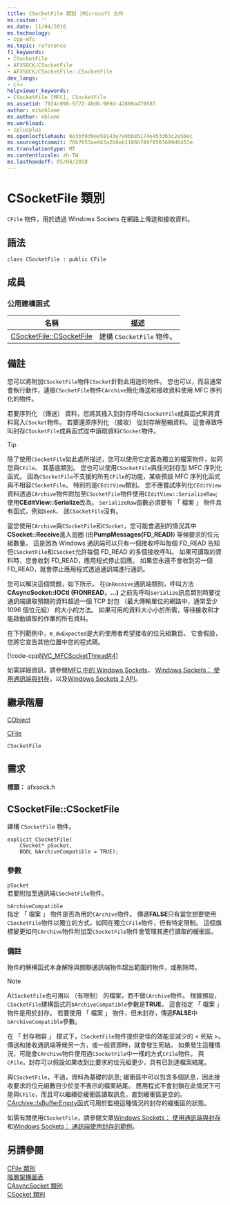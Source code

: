 ```yaml
---
title: CSocketFile 類別 |Microsoft 文件
ms.custom: ''
ms.date: 11/04/2016
ms.technology:
- cpp-mfc
ms.topic: reference
f1_keywords:
- CSocketFile
- AFXSOCK/CSocketFile
- AFXSOCK/CSocketFile::CSocketFile
dev_langs:
- C++
helpviewer_keywords:
- CSocketFile [MFC], CSocketFile
ms.assetid: 7924c098-5f72-40d6-989d-42800a47958f
author: mikeblome
ms.author: mblome
ms.workload:
- cplusplus
ms.openlocfilehash: 0e3bf8d9ee58143e7a96b85174e4533b3c2e50ec
ms.sourcegitcommit: 76b7653ae443a2b8eb1186b789f8503609d6453e
ms.translationtype: MT
ms.contentlocale: zh-TW
ms.lasthandoff: 05/04/2018
---
```

# <a name="csocketfile-class"></a>CSocketFile 類別
`CFile` 物件，用於透過 Windows Sockets 在網路上傳送和接收資料。  
  
## <a name="syntax"></a>語法  
  
```  
class CSocketFile : public CFile  
```  
  
## <a name="members"></a>成員  
  
### <a name="public-constructors"></a>公用建構函式  
  
|名稱|描述|  
|----------|-----------------|  
|[CSocketFile::CSocketFile](#csocketfile)|建構 `CSocketFile` 物件。|  
  
## <a name="remarks"></a>備註  
 您可以將附加`CSocketFile`物件`CSocket`針對此用途的物件。 您也可以，而且通常會執行動作，連接`CSocketFile`物件`CArchive`簡化傳送和接收資料使用 MFC 序列化的物件。  
  
 若要序列化 （傳送） 資料，您將其插入到封存呼叫`CSocketFile`成員函式來將資料寫入`CSocket`物件。 若要還原序列化 （接收） 從封存解壓縮資料。 這會導致呼叫封存`CSocketFile`成員函式從中讀取資料`CSocket`物件。  
  
> [!TIP]
>  除了使用`CSocketFile`如此處所描述，您可以使用它定義為獨立的檔案物件，如同您與`CFile`、 其基底類別。 您也可以使用`CSocketFile`與任何封存型 MFC 序列化函式。 因為`CSocketFile`不支援的所有`CFile`的功能，某些預設 MFC 序列化函式與不相容`CSocketFile`。 特別的是`CEditView`類別。 您不應嘗試序列化`CEditView`資料透過`CArchive`物件附加至`CSocketFile`物件使用`CEditView::SerializeRaw`; 使用**CEditView::Serialize**改為。 `SerializeRaw`函數必須要有 「 檔案 」 物件具有函式，例如`Seek`、 該`CSocketFile`沒有。  
  
 當您使用`CArchive`與`CSocketFile`和`CSocket`，您可能會遇到的情況其中**CSocket::Receive**進入迴圈 (由**PumpMessages(FD_READ)**) 等候要求的位元組數量。 這是因為 Windows 通訊端可以只有一個接收呼叫每個 FD_READ 告知但`CSocketFile`和`CSocket`允許每個 FD_READ 的多個接收呼叫。 如果可讀取的資料時，您會收到 FD_READ，應用程式停止回應。 如果您永遠不會收到另一個 FD_READ，就會停止應用程式透過通訊端進行通訊。  
  
 您可以解決這個問題，如下所示。 在`OnReceive`通訊端類別，呼叫方法**CAsyncSocket::IOCtl (FIONREAD，...)** 之前先呼叫`Serialize`訊息類別時要從通訊端讀取預期的資料超過一個 TCP 封包 （最大傳輸單位的網路中，通常至少 1096 個位元組） 的大小的方法。 如果可用的資料大小小於所需，等待接收和才能啟動讀取的作業的所有資料。  
  
 在下列範例中，`m_dwExpected`是大約使用者希望接收的位元組數目。 它會假設，您將它宣告其他位置中您的程式碼。  
  
 [!code-cpp[NVC_MFCSocketThread#4](../../mfc/reference/codesnippet/cpp/csocketfile-class_1.cpp)]  
  
 如需詳細資訊，請參閱[MFC 中的 Windows Sockets](../../mfc/windows-sockets-in-mfc.md)， [Windows Sockets： 使用通訊端與封存](../../mfc/windows-sockets-using-sockets-with-archives.md)，以及[Windows Sockets 2 API](http://msdn.microsoft.com/library/windows/desktop/ms740673)。  
  
## <a name="inheritance-hierarchy"></a>繼承階層  
 [CObject](../../mfc/reference/cobject-class.md)  
  
 [CFile](../../mfc/reference/cfile-class.md)  
  
 `CSocketFile`  
  
## <a name="requirements"></a>需求  
 **標頭：** afxsock.h  
  
##  <a name="csocketfile"></a>  CSocketFile::CSocketFile  
 建構 `CSocketFile` 物件。  
  
```  
explicit CSocketFile(
    CSocket* pSocket,  
    BOOL bArchiveCompatible = TRUE);
```  
  
### <a name="parameters"></a>參數  
 `pSocket`  
 若要附加至通訊端`CSocketFile`物件。  
  
 `bArchiveCompatible`  
 指定 「 檔案 」 物件是否為用於`CArchive`物件。 傳遞**FALSE**只有當您想要使用`CSocketFile`物件以獨立的方式，如同在獨立`CFile`物件，但有特定限制。 這個旗標變更如何`CArchive`物件附加至`CSocketFile`物件會管理其進行讀取的緩衝區。  
  
### <a name="remarks"></a>備註  
 物件的解構函式本身解除與關聯通訊端物件超出範圍的物件，或刪除時。  
  
> [!NOTE]
>  A`CSocketFile`也可用以 （有限制） 的檔案，而不做`CArchive`物件。 根據預設，`CSocketFile`建構函式的`bArchiveCompatible`參數是**TRUE**。 這會指定 「 檔案 」 物件是用於封存。 若要使用 「 檔案 」 物件，但未封存，傳遞**FALSE**中`bArchiveCompatible`參數。  
  
 在 「 封存相容 」 模式下，`CSocketFile`物件提供更佳的效能並減少的 < 死結 >。 傳送和接收通訊端等候另一方，或一般資源時，就會發生死結。 如果發生這種情況，可能會`CArchive`物件使用過`CSocketFile`中一樣的方式`CFile`物件。 與`CFile`，封存可以假設如果收到比要求的位元組更少，具有已到達檔案結尾。  
  
 與`CSocketFile`，不過，資料為基礎的訊息; 緩衝區中可以包含多個訊息，因此接收要求的位元組數目少於並不表示的檔案結尾。 應用程式不會封鎖在此情況下可能與`CFile`，而且可以繼續從緩衝區讀取訊息，直到緩衝區是空的。 [CArchive::IsBufferEmpty](../../mfc/reference/carchive-class.md#isbufferempty)函式可用於監視這種情況的封存的緩衝區的狀態。  
  
 如需有關使用`CSocketFile`，請參閱文章[Windows Sockets： 使用通訊端與封存](../../mfc/windows-sockets-using-sockets-with-archives.md)和[Windows Sockets： 通訊端使用封存的範例](../../mfc/windows-sockets-example-of-sockets-using-archives.md)。  
  
## <a name="see-also"></a>另請參閱  
 [CFile 類別](../../mfc/reference/cfile-class.md)   
 [階層架構圖表](../../mfc/hierarchy-chart.md)   
 [CAsyncSocket 類別](../../mfc/reference/casyncsocket-class.md)   
 [CSocket 類別](../../mfc/reference/csocket-class.md)
